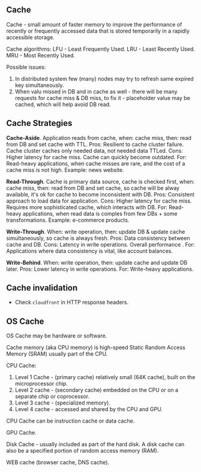Cache
-

Cache - small amount of faster memory to improve the performance
of recently or frequently accessed data
that is stored temporarily in a rapidly accessible storage.

Cache algorithms:
LFU - Least Frequently Used.
LRU - Least Recently Used.
MRU - Most Recently Used.

Possible issues:
1. In distributed system few (many) nodes may try to refresh same expired key simultaneously.
2. When valu missed in DB and in cache as well - there will be many requests for cache miss & DB miss,
to fix it - placeholder value may be cached, which will help avoid DB read.

## Cache Strategies

**Cache-Aside**.
Application reads from cache, when: cache miss, then: read from DB and set cache with TTL.
Pros: Resilient to cache cluster failure. Cache cluster caches only needed data, not needed data TTLed.
Cons: Higher latency for cache miss. Cache can quickly become outdated.
For: Read-heavy applications, when cache misses are rare, and the cost of a cache miss is not high.
Example: news website.

**Read-Through**.
Cache is primary data source, cache is checked first, when: cache miss, then: read from DB and set cache,
so cache will be alway available, it's ok for cache to become inconsistent with DB.
Pros: Consistent approach to load data for application.
Cons: Higher latency for cache miss. Requires more sophisticated cache, which interacts with DB.
For: Read-heavy applications, when read data is comples from few DBs + some transformations.
Example: e-commerce products.

**Write-Through**.
When: write operation, then: update DB & update cache simultaneously, so cache is always fresh.
Pros: Data consistency between cache and DB.
Cons: Latency in write operations. Overall performance .
For: Applications where data consistency is vital, like account balances.

**Write-Behind**.
When: write operation, then: update cache and update DB later.
Pros: Lower latency in write operations.
For: Write-heavy applications.

## Cache invalidation

* Check `cloudfront` in HTTP response headers.

## OS Cache

OS Cache may be hardware or software.

Cache memory (aka CPU memory) is high-speed Static Random Access Memory (SRAM)
usually part of the CPU.

CPU Cache:
1. Level 1 Cache - (primary cache) relatively small (64K cache), built on the microprocessor chip.
2. Level 2 cache - (secondary cache) embedded on the CPU or on a separate chip or coprocessor.
3. Level 3 cache - (specialized memory).
4. Level 4 cache - accessed and shared by the CPU and GPU.

CPU Cache can be instruction cache or data cache.

GPU Cache.

Disk Cache - usually included as part of the hard disk.
A disk cache can also be a specified portion of random access memory (RAM).

WEB cache (browser cache, DNS cache).
